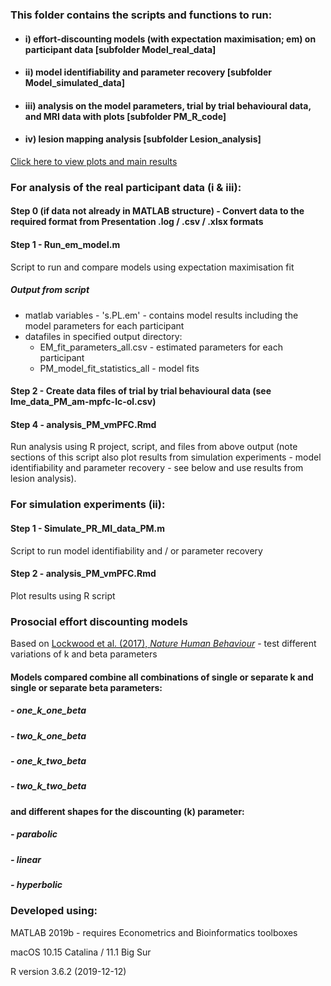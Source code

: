 ### This folder contains the scripts and functions to run:

- #### i) effort-discounting models (with expectation maximisation; em) on participant data [subfolder Model_real_data]
- #### ii) model identifiability and parameter recovery [subfolder Model_simulated_data]
- #### iii) analysis on the model parameters, trial by trial behavioural data, and MRI data with plots [subfolder PM_R_code]
- #### iv) lesion mapping analysis [subfolder Lesion_analysis]

[Click here to view plots and main results](https://github.com/SDN-lab/prosocial_motiv_vmpfc/blob/main/PM_R_code/analysis_PM_vmPFC.md)

### For analysis of the real participant data (i & iii):

#### Step 0 (if data not already in MATLAB structure) - Convert data to the required format from Presentation .log / .csv / .xlsx formats

#### Step 1 - Run_em_model.m 
Script to run and compare models using expectation maximisation fit

##### Output from script
   - matlab variables
   	- 's.PL.em'  - contains model results including the model parameters for each participant
   - datafiles in specified output directory:
       - EM_fit_parameters_all.csv - estimated parameters for each participant
       - PM_model_fit_statistics_all - model fits
     
#### Step 2 - Create data files of trial by trial behavioural data (see lme_data_PM_am-mpfc-lc-ol.csv)

#### Step 4 - analysis_PM_vmPFC.Rmd
Run analysis using R project, script, and files from above output (note sections of this script also plot results from simulation experiments - model identifiability and parameter recovery - see below and use results from lesion analysis).

### For simulation experiments (ii):

#### Step 1 - Simulate_PR_MI_data_PM.m 
Script to run model identifiability and / or parameter recovery

#### Step 2 - analysis_PM_vmPFC.Rmd 
Plot results using R script

### Prosocial effort discounting models 
Based on [Lockwood et al. (2017), *Nature Human Behaviour*](https://doi.org/10.1038/s41562-017-0131) - test different variations of k and beta parameters

#### Models compared combine all combinations of single or separate k and single or separate beta parameters:
##### - one_k_one_beta
##### - two_k_one_beta
##### - one_k_two_beta
##### - two_k_two_beta
#### and different shapes for the discounting (k) parameter:
##### - parabolic 
##### - linear
##### - hyperbolic  

### Developed using:

MATLAB 2019b - requires Econometrics and Bioinformatics toolboxes

macOS 10.15 Catalina / 11.1 Big Sur

R version 3.6.2 (2019-12-12)
